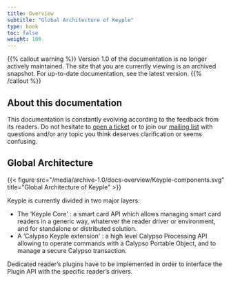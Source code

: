 ```yaml
---
title: Overview
subtitle: "Global Architecture of Keyple"
type: book
toc: false
weight: 100
---
```

{{% callout warning %}}
Version 1.0 of the documentation is no longer actively maintained. The site that you are currently viewing is an archived snapshot. For up-to-date documentation, see the latest version.
{{% /callout %}}

## About this documentation

This documentation is constantly evolving according to the feedback from its readers. Do not hesitate to [open a ticket](https://github.com/eclipse/keyple-website/issues) or to join our [mailing list](https://accounts.eclipse.org/mailing-list/keyple-dev) with questions and/or any topic you think deserves clarification or seems confusing.

## Global Architecture

{{< figure src="/media/archive-1.0/docs-overview/Keyple-components.svg" title="Global Architecture of Keyple" >}}

Keyple is currently divided in two major layers:
- The ‘Keyple Core' : a smart card API which allows managing smart card readers in a generic way, whaterver the reader driver or environment, and for standalone or distributed solution.
- A ‘Calypso Keyple extension' : a high level Calypso Processing API allowing to operate commands with a Calypso Portable Object, and to manage a secure Calypso transaction.

Dedicated reader’s plugins have to be implemented in order to interface the Plugin API with the specific reader’s drivers.
